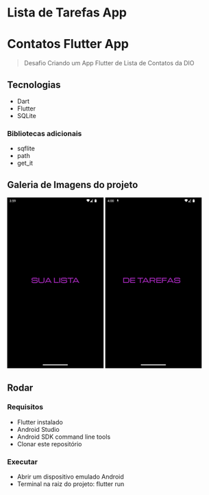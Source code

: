 # Lista de Tarefas App

# Contatos Flutter App

> Desafio Criando um App Flutter de Lista de Contatos da DIO

## Tecnologias

- Dart
- Flutter
- SQLite

### Bibliotecas adicionais

- sqflite
- path
- get_it

## Galeria de Imagens do projeto

<img src="https://raw.githubusercontent.com/rodolfoHOk/portfolio-img/main/images/dio-task-flutter-01.png" alt="Lista Tarefas Flutter Image 01" width="225"/>
<img src="https://raw.githubusercontent.com/rodolfoHOk/portfolio-img/main/images/dio-task-flutter-02.png" alt="Lista Tarefas Flutter Flutter Image 02" width="225"/>

## Rodar

### Requisitos

- Flutter instalado
- Android Studio
- Android SDK command line tools
- Clonar este repositório

### Executar

- Abrir um dispositivo emulado Android
- Terminal na raiz do projeto: flutter run
